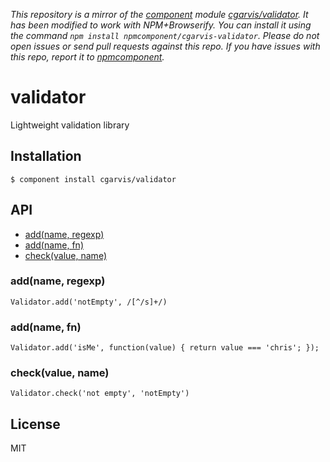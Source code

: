 *This repository is a mirror of the [component](http://component.io) module [cgarvis/validator](http://github.com/cgarvis/validator). It has been modified to work with NPM+Browserify. You can install it using the command `npm install npmcomponent/cgarvis-validator`. Please do not open issues or send pull requests against this repo. If you have issues with this repo, report it to [npmcomponent](https://github.com/airportyh/npmcomponent).*
# validator

  Lightweight validation library

## Installation

    $ component install cgarvis/validator

## API

  - [add(name, regexp)](#add-regexp)
  - [add(name, fn)](#add-fn)
  - [check(value, name)](#check-value-name)
<a name=""></a>

<a name="add-regexp"></a>
### add(name, regexp)

    Validator.add('notEmpty', /[^/s]+/)

<a name="add-fn"></a>
### add(name, fn)

    Validator.add('isMe', function(value) { return value === 'chris'; });

<a name="check-value-name"></a>
### check(value, name)

    Validator.check('not empty', 'notEmpty')

## License

  MIT

